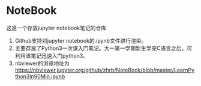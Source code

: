 # NoteBook

这是一个存放jupyter notebook笔记的仓库

1. Github支持对jupyter notebook的.ipynb文件进行渲染。
2. 主要存放了Python3一次课入门笔记。大一第一学期新生学完C语言之后，可利用该笔记迅速入门python3。
3. nbviewer的浏览地址为 https://nbviewer.jupyter.org/github/zhrb/NoteBook/blob/master/LearnPython3In90Min.ipynb
